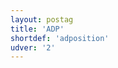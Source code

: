 ```yaml
---
layout: postag
title: 'ADP'
shortdef: 'adposition'
udver: '2'
---
```

<!-- Interlanguage links updated St lis 3 20:58:07 CET 2021 -->
